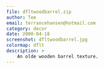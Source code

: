 ```yaml
---
file: dfltwoodbarrel.zip
author: Tee
email: terrancehansen@hotmail.com
category: decor
date: 2000-04-18
screenshot: dfltwoodbarrel.jpg
colormap: dflt
description: >
    An olde wooden barrel texture.
---
```

